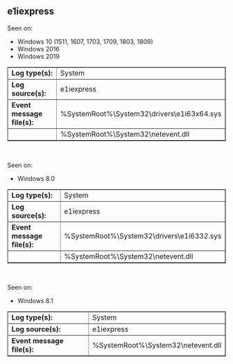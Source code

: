 ## e1iexpress

Seen on:
* Windows 10 (1511, 1607, 1703, 1709, 1803, 1809)
* Windows 2016
* Windows 2019

<table border="1" class="docutils">
  <tbody>
    <tr>
      <td><b>Log type(s):</b></td>
      <td>System</td>
    </tr>
    <tr>
      <td><b>Log source(s):</b></td>
      <td>e1iexpress</td>
    </tr>
    <tr>
      <td><b>Event message file(s):</b></td>
      <td>%SystemRoot%\System32\drivers\e1i63x64.sys</td>
    </tr>
    <tr>
      <td>&nbsp;</td>
      <td>%SystemRoot%\System32\netevent.dll</td>
    </tr>
  </tbody>
</table>

&nbsp;

Seen on:
* Windows 8.0

<table border="1" class="docutils">
  <tbody>
    <tr>
      <td><b>Log type(s):</b></td>
      <td>System</td>
    </tr>
    <tr>
      <td><b>Log source(s):</b></td>
      <td>e1iexpress</td>
    </tr>
    <tr>
      <td><b>Event message file(s):</b></td>
      <td>%SystemRoot%\System32\drivers\e1i6332.sys</td>
    </tr>
    <tr>
      <td>&nbsp;</td>
      <td>%SystemRoot%\System32\netevent.dll</td>
    </tr>
  </tbody>
</table>

&nbsp;

Seen on:
* Windows 8.1

<table border="1" class="docutils">
  <tbody>
    <tr>
      <td><b>Log type(s):</b></td>
      <td>System</td>
    </tr>
    <tr>
      <td><b>Log source(s):</b></td>
      <td>e1iexpress</td>
    </tr>
    <tr>
      <td><b>Event message file(s):</b></td>
      <td>%SystemRoot%\System32\netevent.dll</td>
    </tr>
  </tbody>
</table>

&nbsp;

